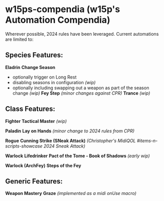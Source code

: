 # w15ps-compendia (w15p's Automation Compendia)
Wherever possible, 2024 rules have been leveraged. Current automations are limited to:

## Species Features:
__Eladrin__
**Change Season**
* optionally trigger on Long Rest
* disabling seasons in configuration *(wip)*
* optionally including swapping out a weapon as part of the season change *(wip)*
**Fey Step** *(minor changes against CPR)*
**Trance** *(wip)*

## Class Features:
__Fighter__
**Tactical Master** *(wip)*

__Paladin__
**Lay on Hands** *(minor change to 2024 rules from CPR)*

__Rogue__
**Cunning Strike (SNeak Attack)** *(Christopher's MidiQOL #items-n-scripts-showcase 2024 Sneak Attack)*

__Warlock__
**Lifedrinker**
**Pact of the Tome - Book of Shadows** *(early wip)*

__Warlock (ArchFey)__
**Steps of the Fey**

## Generic Features:
__Weapon Mastery__
**Graze** *(implemented as a midi onUse macro)*